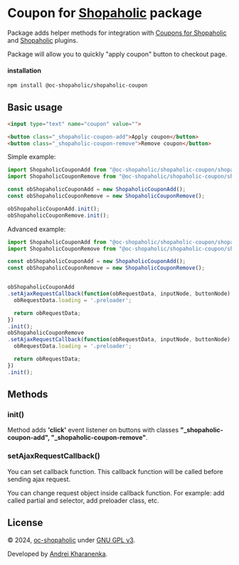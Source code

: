 # Coupon for [Shopaholic](https://octobercms.com/plugin/lovata-shopaholic) package

Package adds helper methods for integration with [Coupons for Shopaholic](https://octobercms.com/plugin/lovata-couponsshopaholic)
and [Shopaholic](https://octobercms.com/plugin/lovata-shopaholic) plugins.

Package will allow you to quickly "apply coupon" button to checkout page.

#### installation

```bash
npm install @oc-shopaholic/shopaholic-coupon
```

## Basic usage

```html
<input type="text" name="coupon" value="">

<button class="_shopaholic-coupon-add">Apply coupon</button>
<button class="_shopaholic-coupon-remove">Remove coupon</button>
```

Simple example:
```javascript
import ShopaholicCouponAdd from "@oc-shopaholic/shopaholic-coupon/shopaholic-coupon-add";
import ShopaholicCouponRemove from "@oc-shopaholic/shopaholic-coupon/shopaholic-coupon-remove";

const obShopaholicCouponAdd = new ShopaholicCouponAdd();
const obShopaholicCouponRemove = new ShopaholicCouponRemove();

obShopaholicCouponAdd.init();
obShopaholicCouponRemove.init();
```

Advanced example:
```javascript
import ShopaholicCouponAdd from "@oc-shopaholic/shopaholic-coupon/shopaholic-coupon-add";
import ShopaholicCouponRemove from "@oc-shopaholic/shopaholic-coupon/shopaholic-coupon-remove";

const obShopaholicCouponAdd = new ShopaholicCouponAdd();
const obShopaholicCouponRemove = new ShopaholicCouponRemove();


obShopaholicCouponAdd
.setAjaxRequestCallback(function(obRequestData, inputNode, buttonNode) {
  obRequestData.loading = '.preloader';

  return obRequestData;
})
.init();
obShopaholicCouponRemove
.setAjaxRequestCallback(function(obRequestData, inputNode, buttonNode) {
  obRequestData.loading = '.preloader';

  return obRequestData;
})
.init();
```

## Methods

### init()

Method adds **'click'** event listener on buttons with classes **"_shopaholic-coupon-add", "_shopaholic-coupon-remove"**.

### setAjaxRequestCallback()

You can set callback function. This callback function will be called before sending ajax request.

You can change request object inside callback function. For example: add called partial and selector, add preloader class, etc.

## License

© 2024, [oc-shopaholic](https://github.com/oc-shopaholic) under [GNU GPL v3](https://opensource.org/licenses/GPL-3.0).

Developed by [Andrei Kharanenka](https://github.com/kharanenka).

